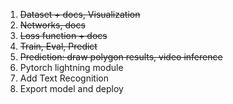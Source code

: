 1. <del>Dataset + docs, Visualization
2. <del>Networks, docs
3. <del>Loss function + docs
4. <del>Train, Eval, Predict
5. <del>Prediction: draw polygon results, video inference
6. Pytorch lightning module
7. Add Text Recognition
8. Export model and deploy
